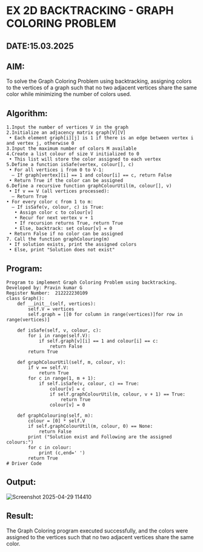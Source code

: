 # EX 2D BACKTRACKING - GRAPH COLORING PROBLEM
## DATE:15.03.2025
## AIM:
To solve the Graph Coloring Problem using backtracking, assigning colors to the vertices of a graph such that no two adjacent vertices share the same color while minimizing the number of colors used.

## Algorithm:
```
1.Input the number of vertices V in the graph
2.Initialize an adjacency matrix graph[V][V]
 • Each element graph[i][j] is 1 if there is an edge between vertex i and vertex j, otherwise 0
3.Input the maximum number of colors M available
4.Create a list colour of size V initialized to 0
 • This list will store the color assigned to each vertex
5.Define a function isSafe(vertex, colour[], c)
 • For all vertices i from 0 to V-1:
  – If graph[vertex][i] == 1 and colour[i] == c, return False
 • Return True if the color can be assigned
6.Define a recursive function graphColourUtil(m, colour[], v)
 • If v == V (all vertices processed):
  – Return True
• For every color c from 1 to m:
  – If isSafe(v, colour, c) is True:
   • Assign color c to colour[v]
   • Recur for next vertex v + 1
   • If recursion returns True, return True
   • Else, backtrack: set colour[v] = 0
 • Return False if no color can be assigned
7. Call the function graphColouring(m)
 • If solution exists, print the assigned colors
 • Else, print "Solution does not exist"
```

## Program:
```
Program to implement Graph Coloring Problem using backtracking.
Developed by: Pravin kumar G
Register Number:  212222230109
class Graph():
    def __init__(self, vertices):
        self.V = vertices
        self.graph = [[0 for column in range(vertices)]for row in range(vertices)]
 
    def isSafe(self, v, colour, c):
        for i in range(self.V):
            if self.graph[v][i] == 1 and colour[i] == c:
                return False
        return True

    def graphColourUtil(self, m, colour, v):
        if v == self.V:
            return True
        for c in range(1, m + 1):
            if self.isSafe(v, colour, c) == True:
                colour[v] = c
                if self.graphColourUtil(m, colour, v + 1) == True:
                    return True
                colour[v] = 0

    def graphColouring(self, m):
        colour = [0] * self.V
        if self.graphColourUtil(m, colour, 0) == None:
            return False
        print ("Solution exist and Following are the assigned colours:")
        for c in colour:
            print (c,end=' ')
        return True
# Driver Code
```

## Output:

![Screenshot 2025-04-29 114410](https://github.com/user-attachments/assets/0f212e79-898e-45dd-bd42-c4cfbf7f32ed)


## Result:
The Graph Coloring program executed successfully, and the colors were assigned to the vertices such that no two adjacent vertices share the same color.
